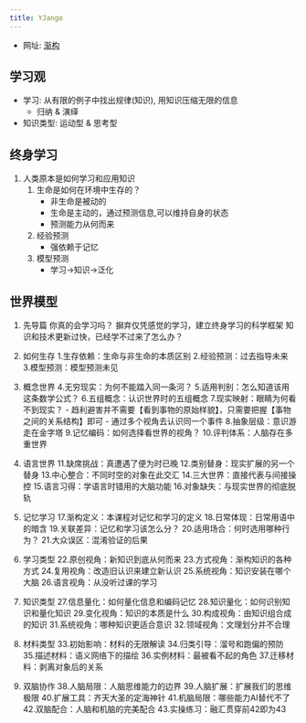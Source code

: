 ```yaml
---
title: YJango
---
```



- 网址: [渐构](https://www.modevol.com/)

## 学习观

- 学习: 从有限的例子中找出规律(知识), 用知识压缩无限的信息
  - 归纳 & 演绎
- 知识类型: 运动型 & 思考型

## 终身学习

1. 人类原本是如何学习和应用知识
    1. 生命是如何在环境中生存的？
        - 非生命是被动的
        - 生命是主动的，通过预测信息,可以维持自身的状态
        - 预测能力从何而来
    1. 经验预测
        - 强依赖于记忆
    1. 模型预测
        - 学习->知识->泛化

## 世界模型

1. 先导篇
    你真的会学习吗？
    摒弃仅凭感觉的学习，建立终身学习的科学框架
    知识和技术更新过快，已经学不过来了怎么办？

1. 如何生存
    1.生存依赖：生命与非生命的本质区别
    2.经验预测：过去指导未来
    3.模型预测：模型预测未见

1. 概念世界
    4.无穷现实：为何不能踏入同一条河？
    5.适用判别：怎么知道该用这条数学公式？
    6.五组概念：认识世界时的五组概念
    7.现实映射：眼睛为何看不到现实？
        - 趋利避害并不需要【看到事物的原始样貌】，只需要把握【事物之间的关系结构】即可
        - 通过多个视角去认识同一个事件
    8.抽象层级：意识游走在金字塔
    9.记忆编码：如何选择看世界的视角？
    10.评判体系：人脑存在多重世界

1. 语言世界
    11.缺席挑战：真遭遇了便为时已晚
    12.类别替身：现实扩展的另一个替身
    13.中心整合：不同时空的对象在此交汇
    14.三大世界：直接代表与间接操控
    15.语言习得：学语言时错用的大脑功能
    16.对象缺失：与现实世界的彻底脱轨

1. 记忆学习
    17.渐构定义：本课程对记忆和学习的定义
    18.日常体现：日常用语中的暗含
    19.关联差异：记忆和学习该怎么分？
    20.适用场合：何时选用哪种行为？
    21.大众误区：混淆验证的后果

1. 学习类型
    22.原创视角：新知识到底从何而来
    23.方式视角：渐构知识的各种方式
    24.复用视角：改造旧认识来建立新认识
    25.系统视角：知识安装在哪个大脑
    26.语言视角：从没听过课的学习

1. 知识类型
    27.信息量化：如何量化信息和编码记忆
    28.知识量化：如何识别知识和量化知识
    29.变化视角：知识的本质是什么
    30.构成视角：由知识组合成的知识
    31.系统视角：哪种知识更适合意识
    32.领域视角：文理划分并不合理

1. 材料类型
    33.初始影响：材料的无限解读
    34.归类引导：溜号和跑偏的预防
    35.描述材料：语义网络下的描绘
    36.实例材料：最被看不起的角色
    37.迁移材料：剥离对象后的关系

1. 双脑协作
    38.人脑局限：人脑思维能力的边界
    39.人脑扩展：扩展我们的思维极限
    40.扩展工具：齐天大圣的定海神针
    41.机脑局限：哪些能力AI替代不了
    42.双脑配合：人脑和机脑的完美配合
    43.实操练习：融汇贯穿前42即为43
